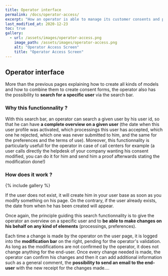 ```yaml
---
title: Operator interface
permalink: /docs/operator-access/
excerpt: "How an operator is able to manage its customer consents and preferences ?"
last_modified_at: 2020-12-23
toc: true
gallery:
  - url: /assets/images/operator-access.png
    image_path: /assets/images/operator-access.png
    alt: "Operator Access Screen"
    title: "Operator Access Screen"
---
```


## Operator interface

More than the previous pages explaining how to create all kinds of models and how to combine them to create consent forms, the operator also has the possibility to **search for a specific user** via the search bar. 

### Why this functionnality ?

With this search bar, an operator can search a given user by his user id, so that he can have **a complete overview on a given user** (the date when this user profile was activated, which processings this user has accepted, which one he rejected, which one was never submitted to him, and the same for the preferences and the terms of use). Moreover, this functionnality is particularly usefull for the operator in case of call centers for example (a user calls directly the helpdesk of your company wanting his consent modified, you can do it for him and send him a proof afterwards stating the modification done!)

### How does it work ?

{% include gallery %} 

If the user does not exist, it will create him in your user base as soon as you modify something on his page. 
On the contrary, if the user already exists, the date from when he has been created will appear. 

Once again, the principle guiding this search functionnality is to give the operator an overview on a specific user and to **be able to make changes on his behalf on any kind of elements** (processings, preferences).

Each time a change is made by the operator on the user page, it is logged into the **modification bar** on the right, pending for the operator's validation. As long as the modifications are not confirmed by the operator, it does not change anything for the end-user. Once every change needed is made, the operator can confirm his changes and then it can add additional information such as a general comment, the **possibility to send an email to the end-user** with the new receipt for the changes made....

